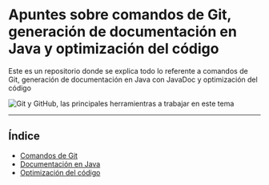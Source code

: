 # Apuntes sobre comandos de Git, generación de documentación en Java y optimización del código
Este es un repositorio donde se explica todo lo referente a comandos de Git, generación de documentación en Java con JavaDoc y optimización del código

![Git y GitHub, las principales herramientras a trabajar en este tema](https://blog.desafiolatam.com/wp-content/uploads/2016/05/git-github-logo.jpg)

---

## Índice

- [Comandos de Git](Git.md)
- [Documentación en Java](Javadoc.md)
- [Optimización del código](Optimizacion.md)


